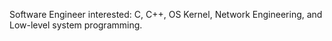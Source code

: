 Software Engineer interested: C, C++, OS Kernel, Network Engineering, and Low-level system programming.
